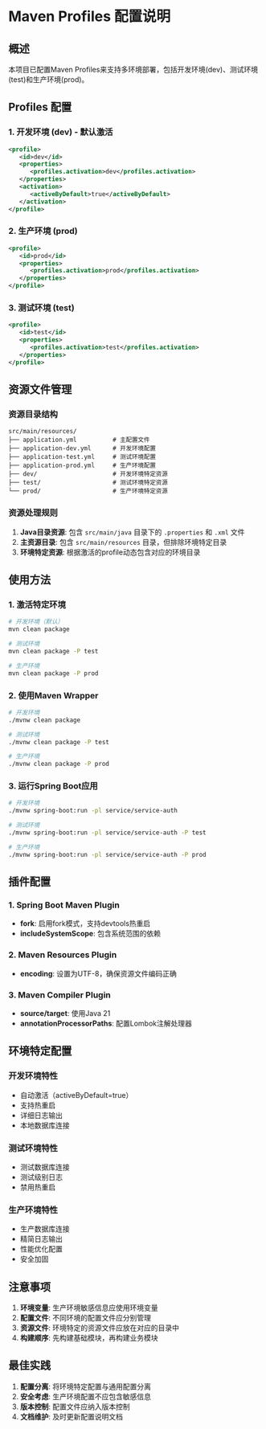 # Maven Profiles 配置说明

## 概述

本项目已配置Maven Profiles来支持多环境部署，包括开发环境(dev)、测试环境(test)和生产环境(prod)。

## Profiles 配置

### 1. 开发环境 (dev) - 默认激活
```xml
<profile>
   <id>dev</id>
   <properties>
      <profiles.activation>dev</profiles.activation>
   </properties>
   <activation>
      <activeByDefault>true</activeByDefault>
   </activation>
</profile>
```

### 2. 生产环境 (prod)
```xml
<profile>
   <id>prod</id>
   <properties>
      <profiles.activation>prod</profiles.activation>
   </properties>
</profile>
```

### 3. 测试环境 (test)
```xml
<profile>
   <id>test</id>
   <properties>
      <profiles.activation>test</profiles.activation>
   </properties>
</profile>
```

## 资源文件管理

### 资源目录结构
```
src/main/resources/
├── application.yml          # 主配置文件
├── application-dev.yml      # 开发环境配置
├── application-test.yml     # 测试环境配置
├── application-prod.yml     # 生产环境配置
├── dev/                     # 开发环境特定资源
├── test/                    # 测试环境特定资源
└── prod/                    # 生产环境特定资源
```

### 资源处理规则
1. **Java目录资源**: 包含 `src/main/java` 目录下的 `.properties` 和 `.xml` 文件
2. **主资源目录**: 包含 `src/main/resources` 目录，但排除环境特定目录
3. **环境特定资源**: 根据激活的profile动态包含对应的环境目录

## 使用方法

### 1. 激活特定环境
```bash
# 开发环境（默认）
mvn clean package

# 测试环境
mvn clean package -P test

# 生产环境
mvn clean package -P prod
```

### 2. 使用Maven Wrapper
```bash
# 开发环境
./mvnw clean package

# 测试环境
./mvnw clean package -P test

# 生产环境
./mvnw clean package -P prod
```

### 3. 运行Spring Boot应用
```bash
# 开发环境
./mvnw spring-boot:run -pl service/service-auth

# 测试环境
./mvnw spring-boot:run -pl service/service-auth -P test

# 生产环境
./mvnw spring-boot:run -pl service/service-auth -P prod
```

## 插件配置

### 1. Spring Boot Maven Plugin
- **fork**: 启用fork模式，支持devtools热重启
- **includeSystemScope**: 包含系统范围的依赖

### 2. Maven Resources Plugin
- **encoding**: 设置为UTF-8，确保资源文件编码正确

### 3. Maven Compiler Plugin
- **source/target**: 使用Java 21
- **annotationProcessorPaths**: 配置Lombok注解处理器

## 环境特定配置

### 开发环境特性
- 自动激活（activeByDefault=true）
- 支持热重启
- 详细日志输出
- 本地数据库连接

### 测试环境特性
- 测试数据库连接
- 测试级别日志
- 禁用热重启

### 生产环境特性
- 生产数据库连接
- 精简日志输出
- 性能优化配置
- 安全加固

## 注意事项

1. **环境变量**: 生产环境敏感信息应使用环境变量
2. **配置文件**: 不同环境的配置文件应分别管理
3. **资源文件**: 环境特定的资源文件应放在对应的目录中
4. **构建顺序**: 先构建基础模块，再构建业务模块

## 最佳实践

1. **配置分离**: 将环境特定配置与通用配置分离
2. **安全考虑**: 生产环境配置不应包含敏感信息
3. **版本控制**: 配置文件应纳入版本控制
4. **文档维护**: 及时更新配置说明文档 